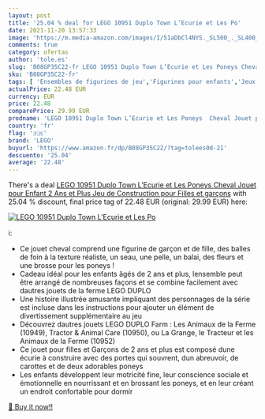 ```yaml
---
layout: post
title: '25.04 % deal for LEGO 10951 Duplo Town L’Ecurie et Les Po'
date: 2021-11-20 13:57:33
image: 'https://m.media-amazon.com/images/I/51aDbCl4NYS._SL500_._SL400_.jpg'
comments: true
category: ofertas
author: 'tole.es'
slug: 'B08GP35C22-fr LEGO 10951 Duplo Town L’Ecurie et Les Poneys Cheval Jouet...'
sku: 'B08GP35C22-fr'
tags: [ 'Ensembles de figurines de jeu','Figurines pour enfants','Jeux de construction','Jeux et Jouets','Jeux et jouets','lego', ]
actualPrice: 22.48 EUR
currency: EUR
price: 22.48
comparePrice: 29.99 EUR
prodname: 'LEGO 10951 Duplo Town L’Ecurie et Les Poneys  Cheval Jouet pour Enfant 2 Ans et Plus  Jeu de Construction pour Filles et garçons'
country: 'fr'
flag: '🇫🇷'
brand: 'LEGO'
buyurl: 'https://www.amazon.fr/dp/B08GP35C22/?tag=tolees0d-21'
descuento: '25.04'
average: '22.48'
---
```


There's a deal [LEGO 10951 Duplo Town L’Ecurie et Les Poneys  Cheval Jouet pour Enfant 2 Ans et Plus  Jeu de Construction pour Filles et garçons](https://www.amazon.fr/dp/B08GP35C22/?tag=tolees0d-21)  with  25.04 % discount, final price tag of  22.48 EUR (original: 29.99 EUR) here:

[![LEGO 10951 Duplo Town L’Ecurie et Les Po](https://m.media-amazon.com/images/I/51aDbCl4NYS._SL500_._SL400_.jpg)](https://www.amazon.fr/dp/B08GP35C22/?tag=tolees0d-21)

ℹ️:

- Ce jouet cheval comprend une figurine de garçon et de fille, des balles de foin à la texture réaliste, un seau, une pelle, un balai, des fleurs et une brosse pour les poneys !
- Cadeau idéal pour les enfants âgés de 2 ans et plus, lensemble peut être arrangé de nombreuses façons et se combine facilement avec dautres jouets de la ferme LEGO DUPLO
- Une histoire illustrée amusante impliquant des personnages de la série est incluse dans les instructions pour ajouter un élément de divertissement supplémentaire au jeu
- Découvrez dautres jouets LEGO DUPLO Farm : Les Animaux de la Ferme (10949), Tractor & Animal Care (10950), ou La Grange, le Tracteur et les Animaux de la Ferme (10952)
- Ce jouet pour filles et Garçons de 2 ans et plus est composé dune écurie à construire avec des portes qui souvrent, dun abreuvoir, de carottes et de deux adorables poneys
- Les enfants développent leur motricité fine, leur conscience sociale et émotionnelle en nourrissant et en brossant les poneys, et en leur créant un endroit confortable pour dormir

[🛒 Buy it now!!](https://www.amazon.fr/dp/B08GP35C22/?tag=tolees0d-21)
